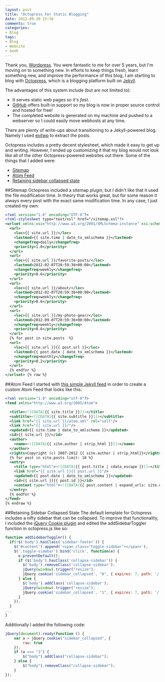 ```yaml
---
layout: post
title: "Octopress For Static Blogging"
date: 2012-09-30 15:58
comments: true
categories: 
- Blog
tags:
- Blog
- Website
- Geek
---
```

Thank you, [Wordpress](http://wordpress.org).  You were fantastic to me for over 5 years, but I'm moving on to something new.  In efforts to keep things fresh, learn something new, and improve the performance of this blog, I am starting to blog with [Octopress](http://octopress.org), which is a blogging platform built on [Jekyll](http://jekyllrb.com/).

The advantages of this system include (but are not limited to):

*   It serves static web pages so it's _fast_.
*   [GitHub](https://github.com) offers built-in support so my blog is now in proper source control and hosted for free!
*   The completed website is generated on my machine and pushed to a webserver so I could easily move webhosts at any time.

There are plenty of write-ups about transitioning to a Jekyll-powered blog.  Namely I used [exitwp](https://github.com/thomasf/exitwp) to extract the posts. 

Octopress includes a pretty decent stylesheet, which made it easy to get up and writing.  However, I ended up customizing it that my blog would not look like all of the other Octopress-powered websites out there.  Some of the things that I added were:

*   [Sitemap](#sitemap)
*   [Atom Feed](#atom)
*   [Retaining sidebar collapsed state](#sidebar_state)

##<a id="sitemap"></a>Sitemap
Octopress included a sitemap plugin, but I didn't like that it used the file modification time.  In theory that works great, but for some reason it always every post with the exact same modification time.  In any case, I just created my own:
```xml {% raw %}
<?xml version="1.0" encoding="UTF-8"?>
<?xml-stylesheet type="text/xsl" href="/sitemap.xsl"?>
<urlset xmlns:xsi="http://www.w3.org/2001/XMLSchema-instance" xsi:schemaLocation="http://www.sitemaps.org/schemas/sitemap/0.9 http://www.sitemaps.org/schemas/sitemap/0.9/sitemap.xsd" xmlns="http://www.sitemaps.org/schemas/sitemap/0.9">
  <url>
    <loc>{{ site.url }}/</loc>
    <lastmod>{{ site.time | date_to_xmlschema }}</lastmod>
    <changefreq>daily</changefreq>
    <priority>1.0</priority>
  </url>
  <url>
    <loc>{{ site.url }}/favorite-posts/</loc>
    <lastmod>2012-02-07T20:59:36+00:00</lastmod>
    <changefreq>weekly</changefreq>
    <priority>0.6</priority>
  </url>
  <url>
    <loc>{{ site.url }}/about/</loc>
    <lastmod>2012-02-07T20:59:36+00:00</lastmod>
    <changefreq>weekly</changefreq>
    <priority>0.6</priority>
  </url>
  <url>
    <loc>{{ site.url }}/my-photo-gear/</loc>
    <lastmod>2012-09-07T20:59:36+00:00</lastmod>
    <changefreq>weekly</changefreq>
    <priority>0.6</priority>
  </url>
  {% for post in site.posts  %}
  <url>
    <loc>{{ site.url }}{{ post.url }}</loc>
    <lastmod>{{ post.date | date_to_xmlschema }}</lastmod>
    <changefreq>monthly</changefreq>
    <priority>0.2</priority>
  </url>
  {% endfor %}
</urlset> {% raw %}
```

##<a id="atom"></a>Atom Feed
I started with [this simple Jekyll feed](http://vitobotta.com/how-to-migrate-from-wordpress-to-jekyll/#atom-rss-feed) in order to create a custom Atom Feed that looks like this:
```xml {% raw %}
<?xml version="1.0" encoding="utf-8"?>
<feed xmlns="http://www.w3.org/2005/Atom">

  <title><![CDATA[{{ site.title }}]]></title>
  <subtitle><![CDATA[{{ site.subtitle }}]]></subtitle>
  <link href="{{ site.url }}/atom.xml" rel="self"/>
  <link href="{{ site.url }}/"/>
  <updated>{{ site.time | date_to_xmlschema }}</updated>
  <id>{{ site.url }}/</id>
  <author>
    <name><![CDATA[{{ site.author | strip_html }}]]></name>
  </author>
  <rights>Copyright (c) 2007-2012 {{ site.author | strip_html}}</rights>
  {% for post in site.posts limit: 10 %}
  <entry>
    <title type="html"><![CDATA[{{ post.title | cdata_escape }}]]></title>
    <link href="{{ site.url }}{{ post.url }}"/>
    <updated>{{ post.date | date_to_xmlschema }}</updated>
    <id>{{ site.url }}{{ post.id }}</id>
    <content type="html"><![CDATA[{{ post.content | expand_urls: site.url | cdata_escape }}]]></content>
  </entry>
  {% endfor %}
</feed>
{% endraw %}
```
##<a id="sidebar_state"></a>Retaining Sidebar Collapsed State
The default template for Octopress includes a nifty sidebar that can be collapsed.  To improve that functionality, I included the [jQuery Cookie plugin](https://github.com/carhartl/jquery-cookie) and edited the addSidebarToggler function in octopress.js like so:
```javascript
function addSidebarToggler() {
  if(!$('body').hasClass('sidebar-footer')) {
    $('#content').append('<span class="toggle-sidebar"></span>');
    $('.toggle-sidebar').bind('click', function(e) {
      e.preventDefault();
      if ($('body').hasClass('collapse-sidebar')) {
        $('body').removeClass('collapse-sidebar');
        jQuery(window).trigger("resize");
        jQuery.cookie('sidebar_collapsed', "0", { expires: 7, path: '/', raw: true });
      } else {
        $('body').addClass('collapse-sidebar');
        jQuery(window).trigger("resize");
        jQuery.cookie('sidebar_collapsed', "1", { expires: 7, path: '/', raw: true });
      }
    });
  }
...
}
```
Additionally I added the following code:
```javascript
jQuery(document).ready(function () {
    var a = jQuery.cookie("sidebar_collapsed", {
        raw: true
    });
    if (a === "1") {
        $("body").addClass("collapse-sidebar");
    } else {
        $("body").removeClass("collapse-sidebar");
    }
});
```
